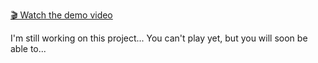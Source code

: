[🎬 Watch the demo video](hhttps://github.com/jesptri/Sokoban/issues/1#issue-3150929794)

I'm still working on this project...
You can't play yet, but you will soon be able to...
